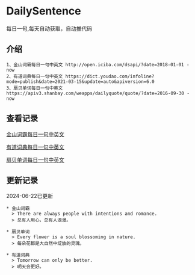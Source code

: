 # DailySentence

每日一句,每天自动获取，自动推代码

## 介绍

```
1、金山词霸每日一句中英文 http://open.iciba.com/dsapi/?date=2018-01-01 - now
2、有道词典每日一句中英文 https://dict.youdao.com/infoline?mode=publish&date=2021-03-15&update=auto&apiversion=6.0
3、扇贝单词每日一句中英文 https://apiv3.shanbay.com/weapps/dailyquote/quote/?date=2016-09-30 - now
```

## 查看记录

[金山词霸每日一句中英文](./data/iciba/)

[有道词典每日一句中英文](./data/youdao/)

[扇贝单词每日一句中英文](./data/shanbay/)

## 更新记录
2024-06-22已更新 
```
* 金山词霸
  > There are always people with intentions and romance.
  > 总有人用心，总有人浪漫。

* 扇贝单词
  > Every flower is a soul blossoming in nature.
  > 每朵花都是大自然中绽放的灵魂。

* 有道词典
  > Tomorrow can only be better.
  > 明天会更好。

```
